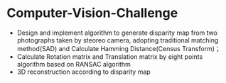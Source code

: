 # Computer-Vision-Challenge
* Design and implement algorithm to generate disparity map from two photographs taken by steoreo camera, adopting traditional
matching method(SAD) and Calculate Hamming Distance(Census Transform)；
* Calculate Rotation matrix and Translation matrix by eight points algorithm based on RANSAC algorithm
* 3D reconstruction according to disparity map
